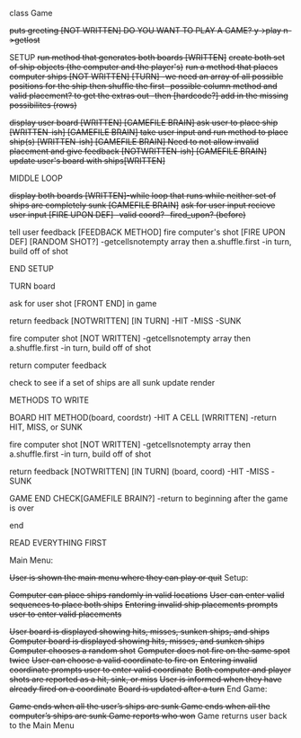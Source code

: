class Game

~~puts greeting [NOT WRITTEN]
  DO YOU WANT TO PLAY A GAME?
  y->play
  n->getlost~~



SETUP
~~run method that generates both boards [WRITTEN]~~
~~create both set of ship objects (the computer and the player's)~~
~~run a method that places computer ships [NOT WRITTEN] [TURN]
  -we need an array of all possible positions for the ship then shuffle the first
  -possible column method and valid placement? to get the extras out
  -then [hardcode?] add in the missing possibilites (rows)~~

~~display user board [WRITTEN]  [GAMEFILE BRAIN]
ask user to place ship [WRITTEN-ish] [GAMEFILE BRAIN]
take user input and run method to place ship(s) [WRITTEN-ish] [GAMEFILE BRAIN]
Need to not allow invalid placement and give feedback [NOTWRITTEN-ish] [GAMEFILE BRAIN]
update user's board with ships[WRITTEN]~~


MIDDLE LOOP

~~display both boards [WRITTEN]-while loop that runs while neither set of ships are completely sunk [GAMEFILE BRAIN]~~
~~ask for user input
recieve user input [FIRE UPON DEF]
  -valid coord?
  -fired_upon? (before)~~

tell user feedback [FEEDBACK METHOD]
fire computer's shot [FIRE UPON DEF] [RANDOM SHOT?]
  -getcellsnotempty array then a.shuffle.first
  -in turn, build off of shot



END SETUP

TURN
board


ask for user shot [FRONT END] in game

return feedback [NOTWRITTEN] [IN TURN]
      -HIT
      -MISS
      -SUNK

fire computer shot [NOT WRITTEN]
  -getcellsnotempty array then a.shuffle.first
  -in turn, build off of shot


return computer feedback

check to see if a set of ships are all sunk
update render


METHODS TO WRITE

BOARD HIT METHOD(board, coordstr)
  -HIT A CELL [WRRITTEN]
  -return HIT, MISS, or SUNK

fire computer shot [NOT WRITTEN]
  -getcellsnotempty array then a.shuffle.first
  -in turn, build off of shot


return feedback [NOTWRITTEN] [IN TURN] (board, coord)
      -HIT
      -MISS
      -SUNK

GAME END CHECK[GAMEFILE BRAIN?]
  -return to beginning after the game is over


end



READ EVERYTHING FIRST

Main Menu:

~~User is shown the main menu where they can play or quit~~
Setup:

~~Computer can place ships randomly in valid locations~~
~~User can enter valid sequences to place both ships~~
~~Entering invalid ship placements prompts user to enter valid placements~~


~~User board is displayed showing hits, misses, sunken ships, and ships~~
~~Computer board is displayed showing hits, misses, and sunken ships~~
~~Computer chooses a random shot~~
~~Computer does not fire on the same spot twice~~
~~User can choose a valid coordinate to fire on~~
~~Entering invalid coordinate prompts user to enter valid coordinate~~
~~Both computer and player shots are reported as a hit, sink, or miss~~
~~User is informed when they have already fired on a coordinate~~
~~Board is updated after a turn~~
End Game:

~~Game ends when all the user’s ships are sunk
Game ends when all the computer’s ships are sunk
Game reports who won~~
Game returns user back to the Main Menu
